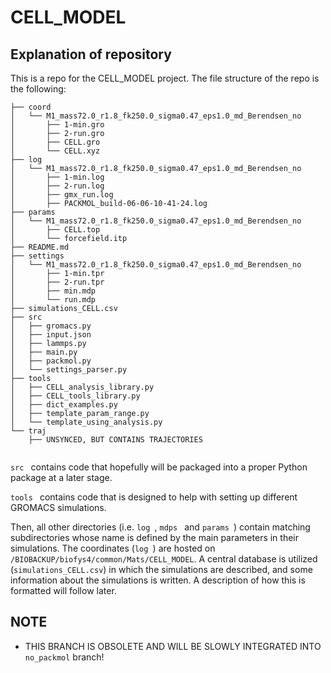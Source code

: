 # CELL_MODEL

## Explanation of repository

This is a repo for the CELL_MODEL project. The file structure of the repo is the following:

```
├── coord
│   └── M1_mass72.0_r1.8_fk250.0_sigma0.47_eps1.0_md_Berendsen_no
│       ├── 1-min.gro
│       ├── 2-run.gro
│       ├── CELL.gro
│       └── CELL.xyz
├── log
│   └── M1_mass72.0_r1.8_fk250.0_sigma0.47_eps1.0_md_Berendsen_no
│       ├── 1-min.log
│       ├── 2-run.log
│       ├── gmx_run.log
│       ├── PACKMOL_build-06-06-10-41-24.log
├── params
│   └── M1_mass72.0_r1.8_fk250.0_sigma0.47_eps1.0_md_Berendsen_no
│       ├── CELL.top
│       └── forcefield.itp
├── README.md
├── settings
│   └── M1_mass72.0_r1.8_fk250.0_sigma0.47_eps1.0_md_Berendsen_no
│       ├── 1-min.tpr
│       ├── 2-run.tpr
│       ├── min.mdp
│       └── run.mdp
├── simulations_CELL.csv
├── src
│   ├── gromacs.py
│   ├── input.json
│   ├── lammps.py
│   ├── main.py
│   ├── packmol.py
│   └── settings_parser.py
├── tools
│   ├── CELL_analysis_library.py
│   ├── CELL_tools_library.py
│   ├── dict_examples.py
│   ├── template_param_range.py
│   └── template_using_analysis.py
└── traj
    ├── UNSYNCED, BUT CONTAINS TRAJECTORIES


```

 ```src ``` contains code that hopefully will be packaged into a proper Python package at a later stage.
 
  ```tools ``` contains code that is designed to help with setting up different GROMACS simulations.
  
  Then, all other directories (i.e.  ```log ```,  ```mdps ``` and  ```params ```) contain matching subdirectories whose name is defined by the main parameters in their simulations. The coordinates (```log ```) are hosted on ```/BIOBACKUP/biofys4/common/Mats/CELL_MODEL```. A central database is utilized (```simulations_CELL.csv```) in which the simulations are described, and some information about the simulations is written. A description of how this is formatted will follow later. 

## NOTE
  
- THIS BRANCH IS OBSOLETE AND WILL BE SLOWLY INTEGRATED INTO ```no_packmol``` branch!